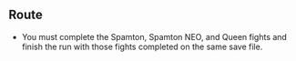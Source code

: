 ## **Route**
* You must complete the Spamton, Spamton NEO, and Queen fights and finish the run with those fights completed on the same save file.